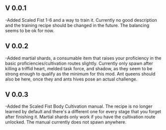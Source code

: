 ## V 0.0.1
-Added Scaled Fist 1-6 and a way to train it. Currently no good description and the training recipe should be changed in the future. The balancing seems to be ok for now.
## V 0.0.2
-Added martial shards, a consumable item that raises your proficiency in the basic proficiencies/cultivation routes slightly. Currently only spawn after killing a triffid heart, melded task force, and shadow, as they seem to be strong enough to qualify as the minimum for this mod. Ant queens should also be here, once they and ants hives pose an actual challenge.
## V 0.0.3
-Added the Scaled Fist Body Cultivation manual. The recipe is no longer learned by default and there's a different one for every stage that you forget after finishing it. Martial shards only work if you have the cultivation route unlocked. The manual currently does not spawn anywhere.
